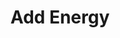 ---
title: "Add Energy"

feat:
  types: ["Metamagic"]
  description: |
    You are able to add other types of energy to fuel your spells.
  prerequisite: |
    Energy Substitution feat for the selected energy type.
  benefit: |
    Choose one energy type: cold, electricity, fire, sonic, or water. You may cast spells that do additional damage of this type. The spell does its normal damage + &#189; elemental damage of the specified type. For example, if a 10th level sorcerer chooses to add the [Cold] descriptor to a _fireball_ spell, the spell would deal the normal 10d6 fire damage plus 5d6 cold damage to all creatures in the area. A spell used with this feat takes up a spell slot two levels higher than normal.
  special: |
    This feat can only apply to spells that do damage.
---